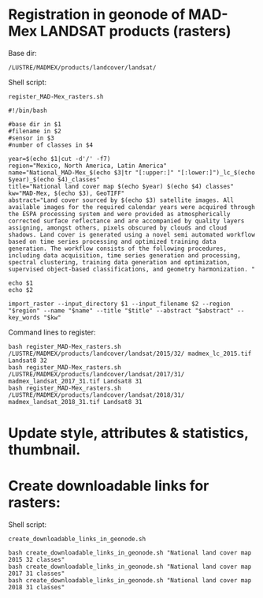 
# Registration in geonode of MAD-Mex LANDSAT products (rasters)

Base dir:

```
/LUSTRE/MADMEX/products/landcover/landsat/
```

Shell script:

`register_MAD-Mex_rasters.sh`

```
#!/bin/bash

#base dir in $1
#filename in $2
#sensor in $3
#number of classes in $4

year=$(echo $1|cut -d'/' -f7)
region="Mexico, North America, Latin America"
name="National_MAD-Mex_$(echo $3|tr "[:upper:]" "[:lower:]")_lc_$(echo $year)_$(echo $4)_classes"
title="National land cover map $(echo $year) $(echo $4) classes"
kw="MAD-Mex, $(echo $3), GeoTIFF"
abstract="Land cover sourced by $(echo $3) satellite images. All available images for the required calendar years were acquired through the ESPA processing system and were provided as atmospherically corrected surface reflectance and are accompanied by quality layers assigning, amongst others, pixels obscured by clouds and cloud shadows. Land cover is generated using a novel semi automated workflow based on time series processing and optimized training data generation. The workflow consists of the following procedures, including data acquisition, time series generation and processing, spectral clustering, training data generation and optimization, supervised object-based classifications, and geometry harmonization. "

echo $1
echo $2

import_raster --input_directory $1 --input_filename $2 --region "$region" --name "$name" --title "$title" --abstract "$abstract" --key_words "$kw"

```


Command lines to register:

```
bash register_MAD-Mex_rasters.sh /LUSTRE/MADMEX/products/landcover/landsat/2015/32/ madmex_lc_2015.tif Landsat8 32
bash register_MAD-Mex_rasters.sh /LUSTRE/MADMEX/products/landcover/landsat/2017/31/ madmex_landsat_2017_31.tif Landsat8 31
bash register_MAD-Mex_rasters.sh /LUSTRE/MADMEX/products/landcover/landsat/2018/31/ madmex_landsat_2018_31.tif Landsat8 31

```

# Update style, attributes & statistics, thumbnail.

# Create downloadable links for rasters:

Shell script:

`create_downloadable_links_in_geonode.sh`

```
bash create_downloadable_links_in_geonode.sh "National land cover map 2015 32 classes"
bash create_downloadable_links_in_geonode.sh "National land cover map 2017 31 classes"
bash create_downloadable_links_in_geonode.sh "National land cover map 2018 31 classes"
```